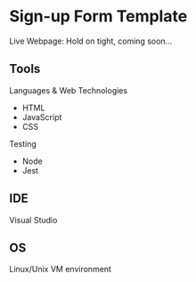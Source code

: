 # Sign-up Form Template
Live Webpage: Hold on tight, coming soon...

## Tools
Languages & Web Technologies
- HTML
- JavaScript
- CSS

Testing
- Node 
- Jest 

## IDE
Visual Studio

## OS
Linux/Unix VM environment
